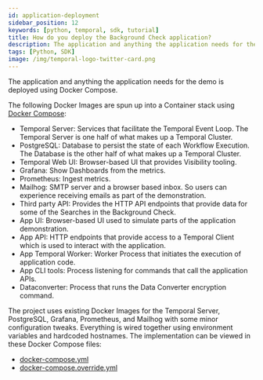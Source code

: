 ```yaml
---
id: application-deployment
sidebar_position: 12
keywords: [python, temporal, sdk, tutorial]
title: How do you deploy the Background Check application?
description: The application and anything the application needs for the demo to be deployed.
tags: [Python, SDK]
image: /img/temporal-logo-twitter-card.png
---
```


The application and anything the application needs for the demo is deployed using Docker Compose.

The following Docker Images are spun up into a Container stack using [Docker Compose](https://docs.docker.com/compose/):

- Temporal Server: Services that facilitate the Temporal Event Loop. The Temporal Server is one half of what makes up a Temporal Cluster.
- PostgreSQL: Database to persist the state of each Workflow Execution. The Database is the other half of what makes up a Temporal Cluster.
- Temporal Web UI: Browser-based UI that provides Visibility tooling.
- Grafana: Show Dashboards from the metrics.
- Prometheus: Ingest metrics.
- Mailhog: SMTP server and a browser based inbox. So users can experience receiving emails as part of the demonstration.
- Third party API: Provides the HTTP API endpoints that provide data for some of the Searches in the Background Check.
- App UI: Browser-based UI used to simulate parts of the application demonstration.
- App API: HTTP endpoints that provide access to a Temporal Client which is used to interact with the application.
- App Temporal Worker: Worker Process that initiates the execution of application code.
- App CLI tools: Process listening for commands that call the application APIs.
- Dataconverter: Process that runs the Data Converter encryption command.

The project uses existing Docker Images for the Temporal Server, PostgreSQL, Grafana, Prometheus, and Mailhog with some minor configuration tweaks.
Everything is wired together using environment variables and hardcoded hostnames.
The implementation can be viewed in these Docker Compose files:

- [docker-compose.yml](https://github.com/temporalio/background-checks/blob/main/docker-compose.yml)
- [docker-compose.override.yml](https://github.com/temporalio/background-checks/blob/main/docker-compose.override.yml)
